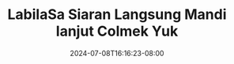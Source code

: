 --- 
title: "LabilaSa Siaran Langsung Mandi lanjut Colmek Yuk"
description: "  bokeh LabilaSa Siaran Langsung Mandi lanjut Colmek Yuk twitter   baru"
date: 2024-07-08T16:16:23-08:00
file_code: "bl6thy0mn1so"
draft: false
cover: "yxnytgejpy2jfl6y.jpg"
tags: ["LabilaSa", "Siaran", "Langsung", "Mandi", "lanjut", "Colmek", "Yuk", "bokep-indo", "bokep-viral", "bokep-ig"]
length: 3600
fld_id: "1482911"
foldername: "Ahh dasa  labilasa update"
categories: ["Ahh dasa  labilasa update"]
views: 0
---
